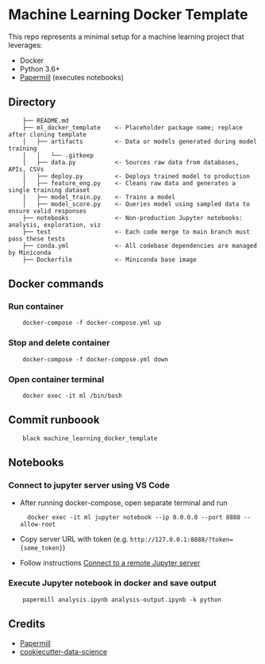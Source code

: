 # Machine Learning Docker Template

This repo represents a minimal setup for a machine learning project that leverages:
- Docker
- Python 3.6+
- [Papermill](https://github.com/nteract/papermill) (executes notebooks)


## Directory

        ├── README.md             
        ├── ml_docker_template    <- Placeholder package name; replace after cloning template
        │   ├── artifacts         <- Data or models generated during model training
        │   │   └── .gitkeep
        │   ├── data.py           <- Sources raw data from databases, APIs, CSVs
        │   ├── deploy.py         <- Deploys trained model to production
        │   ├── feature_eng.py    <- Cleans raw data and generates a single training dataset
        │   ├── model_train.py    <- Trains a model
        │   ├── model_score.py    <- Queries model using sampled data to ensure valid responses
        ├── notebooks             <- Non-production Jupyter notebooks: analysis, exploration, viz
        ├── test                  <- Each code merge to main branch must pass these tests
        ├── conda.yml             <- All codebase dependencies are managed by Miniconda
        ├── Dockerfile            <- Miniconda base image

## Docker commands

### Run container

        docker-compose -f docker-compose.yml up

### Stop and delete container

        docker-compose -f docker-compose.yml down

### Open container terminal

        docker exec -it ml /bin/bash

## Commit runboook

        black machine_learning_docker_template

## Notebooks

### Connect to jupyter server using VS Code
- After running docker-compose, open separate terminal and run

        docker exec -it ml jupyter notebook --ip 0.0.0.0 --port 8888 --allow-root

- Copy server URL with token (e.g. `http://127.0.0.1:8888/?token={some_token}`)
- Follow instructions [Connect to a remote Jupyter server](https://code.visualstudio.com/docs/datascience/jupyter-notebooks#_connect-to-a-remote-jupyter-server)

### Execute Jupyter notebook in docker and save output

        papermill analysis.ipynb analysis-output.ipynb -k python

## Credits
- [Papermill](https://github.com/nteract/papermill)
- [cookiecutter-data-science](https://github.com/drivendata/cookiecutter-data-science)
